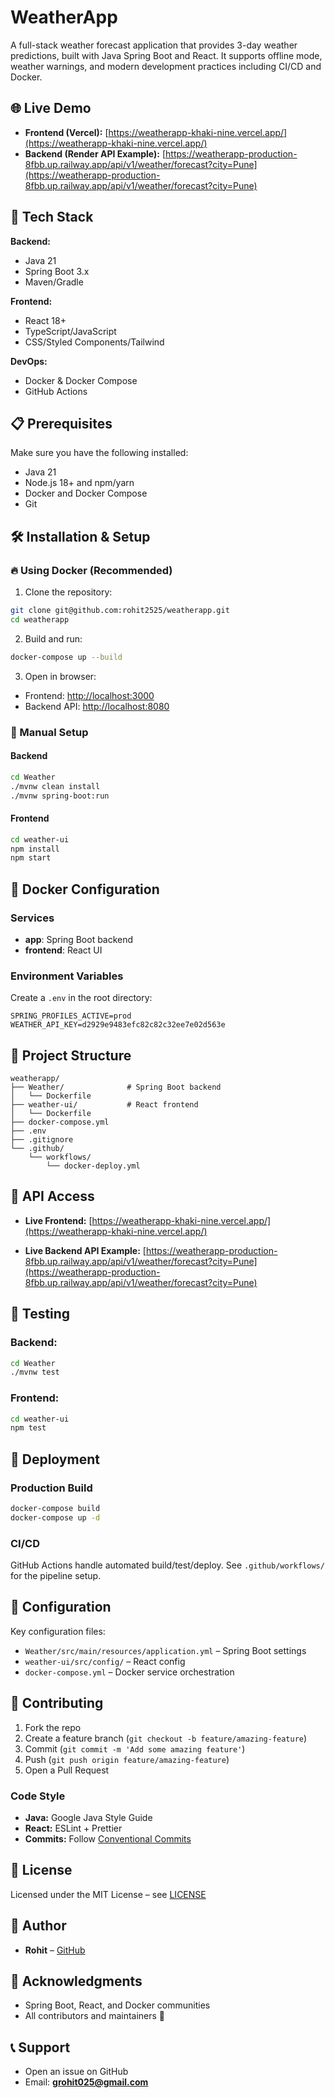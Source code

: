 # WeatherApp

A full-stack weather forecast application that provides 3-day weather predictions, built with Java Spring Boot and React. It supports offline mode, weather warnings, and modern development practices including CI/CD and Docker.

## 🌐 Live Demo

* **Frontend (Vercel):** [https://weatherapp-khaki-nine.vercel.app/](https://weatherapp-khaki-nine.vercel.app/)
* **Backend (Render API Example):**
  [https://weatherapp-production-8fbb.up.railway.app/api/v1/weather/forecast?city=Pune](https://weatherapp-production-8fbb.up.railway.app/api/v1/weather/forecast?city=Pune)

## 🚀 Tech Stack

**Backend:**

* Java 21
* Spring Boot 3.x
* Maven/Gradle

**Frontend:**

* React 18+
* TypeScript/JavaScript
* CSS/Styled Components/Tailwind

**DevOps:**

* Docker & Docker Compose
* GitHub Actions

## 📋 Prerequisites

Make sure you have the following installed:

* Java 21
* Node.js 18+ and npm/yarn
* Docker and Docker Compose
* Git

## 🛠️ Installation & Setup

### 🔥 Using Docker (Recommended)

1. Clone the repository:

```bash
git clone git@github.com:rohit2525/weatherapp.git
cd weatherapp
```

2. Build and run:

```bash
docker-compose up --build
```

3. Open in browser:

* Frontend: [http://localhost:3000](http://localhost:3000)
* Backend API: [http://localhost:8080](http://localhost:8080)

### 🧰 Manual Setup

#### Backend

```bash
cd Weather
./mvnw clean install
./mvnw spring-boot:run
```

#### Frontend

```bash
cd weather-ui
npm install
npm start
```

## 🐳 Docker Configuration

### Services

* **app**: Spring Boot backend
* **frontend**: React UI

### Environment Variables

Create a `.env` in the root directory:

```env
SPRING_PROFILES_ACTIVE=prod
WEATHER_API_KEY=d2929e9483efc82c82c32ee7e02d563e
```

## 📁 Project Structure

```plaintext
weatherapp/
├── Weather/              # Spring Boot backend
│   └── Dockerfile
├── weather-ui/           # React frontend
│   └── Dockerfile
├── docker-compose.yml
├── .env
├── .gitignore
└── .github/
    └── workflows/
        └── docker-deploy.yml
```

## 🔧 API Access

* **Live Frontend:**
  [https://weatherapp-khaki-nine.vercel.app/](https://weatherapp-khaki-nine.vercel.app/)

* **Live Backend API Example:**
  [https://weatherapp-production-8fbb.up.railway.app/api/v1/weather/forecast?city=Pune](https://weatherapp-production-8fbb.up.railway.app/api/v1/weather/forecast?city=Pune)

## 🧪 Testing

### Backend:

```bash
cd Weather
./mvnw test
```

### Frontend:

```bash
cd weather-ui
npm test
```

## 🚀 Deployment

### Production Build

```bash
docker-compose build
docker-compose up -d
```

### CI/CD

GitHub Actions handle automated build/test/deploy. See `.github/workflows/` for the pipeline setup.

## 📝 Configuration

Key configuration files:

* `Weather/src/main/resources/application.yml` – Spring Boot settings
* `weather-ui/src/config/` – React config
* `docker-compose.yml` – Docker service orchestration

## 🤝 Contributing

1. Fork the repo
2. Create a feature branch (`git checkout -b feature/amazing-feature`)
3. Commit (`git commit -m 'Add some amazing feature'`)
4. Push (`git push origin feature/amazing-feature`)
5. Open a Pull Request

### Code Style

* **Java:** Google Java Style Guide
* **React:** ESLint + Prettier
* **Commits:** Follow [Conventional Commits](https://www.conventionalcommits.org/)

## 📄 License

Licensed under the MIT License – see [LICENSE](LICENSE)

## 👥 Author

* **Rohit** – [GitHub](https://github.com/rohit2525)

## 🙏 Acknowledgments

* Spring Boot, React, and Docker communities
* All contributors and maintainers 🙌

## 📞 Support

* Open an issue on GitHub
* Email: **[grohit025@gmail.com](mailto:grohit025@gmail.com)**
